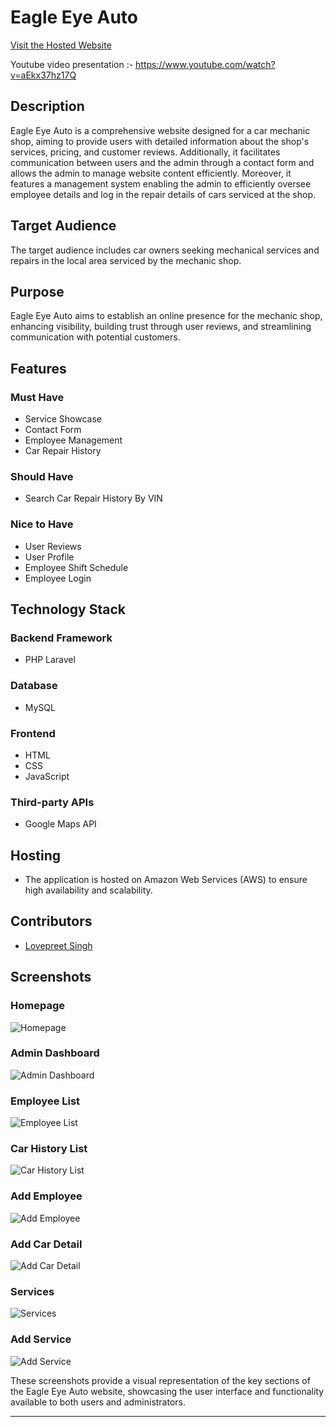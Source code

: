 # Eagle Eye Auto
[Visit the Hosted Website](http://www.lovepreet-g.com)

Youtube video presentation :-  https://www.youtube.com/watch?v=aEkx37hz17Q

## Description

Eagle Eye Auto is a comprehensive website designed for a car mechanic shop, aiming to provide users with detailed information about the shop's services, pricing, and customer reviews. Additionally, it facilitates communication between users and the admin through a contact form and allows the admin to manage website content efficiently. Moreover, it features a management system enabling the admin to efficiently oversee employee details and log in the repair details of cars serviced at the shop.

## Target Audience

The target audience includes car owners seeking mechanical services and repairs in the local area serviced by the mechanic shop.

## Purpose

Eagle Eye Auto aims to establish an online presence for the mechanic shop, enhancing visibility, building trust through user reviews, and streamlining communication with potential customers.

## Features

### Must Have

- Service Showcase
- Contact Form
- Employee Management
- Car Repair History

### Should Have

- Search Car Repair History By VIN

### Nice to Have

- User Reviews
- User Profile
- Employee Shift Schedule
- Employee Login

## Technology Stack

### Backend Framework
- PHP Laravel

### Database
- MySQL

### Frontend
- HTML
- CSS
- JavaScript

### Third-party APIs
- Google Maps API

## Hosting
- The application is hosted on Amazon Web Services (AWS) to ensure high availability and scalability.

## Contributors
- [Lovepreet Singh](https://github.com/Lovepreet-G)

## Screenshots

### Homepage
![Homepage](screenshots/main.jpg)

### Admin Dashboard
![Admin Dashboard](screenshots/admin_dash.jpg)

### Employee List
![Employee List](screenshots/employeelist.jpg)

### Car History List
![Car History List](screenshots/carrepair.jpg)

### Add Employee
![Add Employee](screenshots/addemployee.jpg)

### Add Car Detail
![Add Car Detail](screenshots/addcar.jpg)

### Services
![Services](screenshots/services.jpg)

### Add Service
![Add Service](screenshots/addservices.jpg)

These screenshots provide a visual representation of the key sections of the Eagle Eye Auto website, showcasing the user interface and functionality available to both users and administrators.

---
